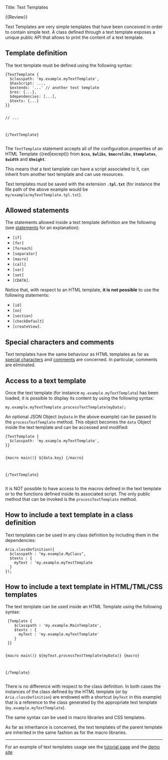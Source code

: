 Title: Text Templates

{{Review}}

Text Templates are very simple templates that have been conceived in order to contain simple text. A class defined through a text template exposes a unique public API that allows to print the content of a text template. 

## Template definition

The text template must be defined using the following syntax:


<div data-sample="hardcoded"><code><pre>
{TextTemplate {
  $classpath: 'my.example.myTextTemplate',
  $hasScript: ...,
  $extends: '...' // another text template
  $res: {...},
  $dependencies: [...],
  $texts: {...}
}}

  // ...
 
{/TextTemplate}
</code></pre></div>

The `TextTemplate` statement accepts all of the configuration properties of an HTML Template {{red|except}} from **`$css`**, **`$wlibs`**, **`$macrolibs`**, **`$templates`**, **`$width`** and **`$height`**.

This means that a text tamplate can have a script associated to it, can inherit from another text template and can use resources.

Text templates must be saved with the extension **`.tpl.txt`** (for instance the file path of the above example would be `my/example/myTextTemplate.tpl.txt`).

## Allowed statements

The statements allowed inside a text template definition are the following (see [ statements](aria_templates_statements_) for an explanation):


* `[if]`
* `[for]`
* `[foreach]`
* `[separator]`
* `[macro]`
* `[call]`
* `[var]`
* `[set]`
* `[CDATA]`.

Notice that, with respect to an HTML template, **it is not possible** to use the following statements:


* `[id]`
* `[on]`
* `[section]`
* `[checkDefault]`
* `[createView]`.

## Special characters and comments

Text templates have the same behaviour as HTML templates as far as [special characters](aria_templates_principles#special-characters-) and [comments](aria_templates_principles#comments-) are concerned. In particular, comments are eliminated.

## Access to a text template

Once the text template (for instance `my.example.myTextTemplate`) has been loaded, it is possible to display its content by using the following syntax:


<div data-sample="hardcoded"><code><pre>
my.example.myTextTemplate.processTextTemplate(myData);
</code></pre></div>

An optional  JSON Object (`myData` in the above example) can be passed to the `processTextTemplate` method. This object becomes the `data` Object inside the text template and can be accessed and modified:


<div data-sample="hardcoded"><code><pre>
{TextTemplate {
  $classpath: 'my.example.myTextTemplate',
}}

  {macro main()}
    ${data.key}
  {/macro}

{/TextTemplate}
</code></pre></div>

It is NOT possible to have access to the macros defined in the text template or to the functions defined inside its associated script. The only public method that can be invoked is the `processTextTemplate` method.

## How to include a text template in a class definition

Text templates can be used in any class definition by including them in the dependencies:


<div data-sample="hardcoded"><code><pre>
Aria.classDefinition({
  $classpath : "my.example.MyClass",
  $texts : {
    myText : 'my.example.myTextTemplate
  }
});
</code></pre></div>

## How to include a text template in HTML/TML/CSS templates

The text template can be used inside an HTML Template using the following syntax:


<div data-sample="hardcoded"><code><pre>
 {Template {
    $classpath : 'my.example.MainTemplate',
    $texts : {
      myText : 'my.example.myTextTemplate'
    }
 }}
 
  {macro main()}
    ${myText.processTextTemplate(myData)}
  {macro}
 
{/Template}
</code></pre></div>

There is no difference with respect to the class definition. In both cases the instances of the class defined by the HTML template (or by `Aria.classDefinition`) are endowed with a shortcut (`myText` in this example) that is a reference to the class generated by the appropriate text template (`my.example.myTextTemplate`).

The same syntax can be used in macro libraries and CSS templates.

As far as inheritance is concerned, the text templates of the parent template are inherited in the same fashion as for the macro libraries.



----


For an example of text templates usage see the [tutorial page](aria_templates_tutorials_text_templates) and the [demo site](http://aria/aria-templates/#tpl=tutorials.texttemplates.step1.MainTemplate)